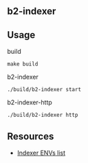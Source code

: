 ## b2-indexer

## Usage

build

```
make build
```

b2-indexer

```
./build/b2-indexer start
```

b2-indexer-http

```
./build/b2-indexer http
```

## Resources

- [Indexer ENVs list](./docs/ENVS.md)

